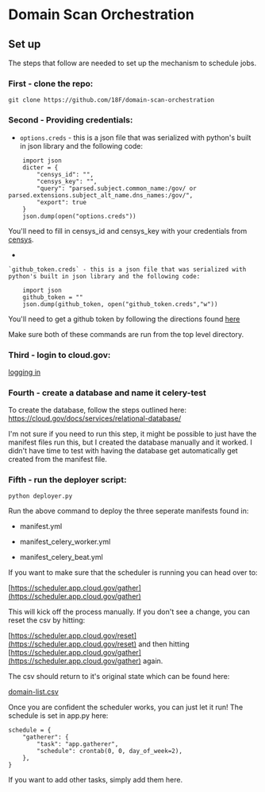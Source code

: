 # Domain Scan Orchestration

## Set up

The steps that follow are needed to set up the mechanism to schedule jobs.

### First - clone the repo:

`git clone https://github.com/18F/domain-scan-orchestration`

### Second - Providing credentials:

*   
	`options.creds` - this is a json file that was serialized with python's built in json library and the following code:

```
	import json
	dicter = { 
		"censys_id": "", 
		"censys_key": "", 
		"query": "parsed.subject.common_name:/gov/ or parsed.extensions.subject_alt_name.dns_names:/gov/", 
		"export": true
	}
	json.dump(open("options.creds"))
```

You'll need to fill in censys_id and censys_key with your credentials from [censys](https://censys.io/).

* 

	`github_token.creds` - this is a json file that was serialized with python's built in json library and the following code:

```
	import json
	github_token = ""
	json.dump(github_token, open("github_token.creds","w"))
```

You'll need to get a github token by following the directions found [here](https://github.com/blog/1509-personal-api-tokens)

Make sure both of these commands are run from the top level directory.  

### Third - login to cloud.gov:

[logging in](https://cloud.gov/docs/getting-started/setup/#set-up-the-command-line)

### Fourth - create a database and name it celery-test

To create the database, follow the steps outlined here: https://cloud.gov/docs/services/relational-database/

I'm not sure if you need to run this step, it might be possible to just have the manifest files run this, but I created the database manually and it worked.  I didn't have time to test with having the database get automatically get created from the manifest file.


### Fifth - run the deployer script:

`python deployer.py` 

Run the above command to deploy the three seperate manifests found in:

* manifest.yml

* manifest_celery_worker.yml

* manifest_celery_beat.yml

If you want to make sure that the scheduler is running you can head over to:

[https://scheduler.app.cloud.gov/gather](https://scheduler.app.cloud.gov/gather)

This will kick off the process manually.  If you don't see a change, you can reset the csv by hitting:

[https://scheduler.app.cloud.gov/reset](https://scheduler.app.cloud.gov/reset) and then hitting [https://scheduler.app.cloud.gov/gather](https://scheduler.app.cloud.gov/gather) again.

The csv should return to it's original state which can be found here:

[domain-list.csv](https://github.com/18F/domain-scan-orchestration/blob/master/data/domain-list.csv)

Once you are confident the scheduler works, you can just let it run!  The schedule is set in app.py here:

```
schedule = {
    "gatherer": {
        "task": "app.gatherer",
        "schedule": crontab(0, 0, day_of_week=2),
    },
}
```

If you want to add other tasks, simply add them here.  